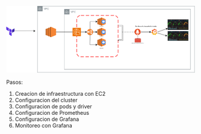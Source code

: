 ![Arquitectura](https://github.com/tatimun/mundoes/blob/main/PINFinal.drawio.png?raw=true)


Pasos:

1. Creacion de infraestructura con EC2
2. Configuracion del cluster
3. Configuracion de pods y driver
4. Configuracion de Prometheus
5. Configuracion de Grafana
6. Monitoreo con Grafana
